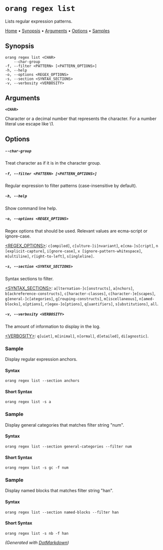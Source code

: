 ﻿# `orang regex list`

Lists regular expression patterns\.

[Home](README.md#readme) &#x2022; [Synopsis](#Synopsis) &#x2022; [Arguments](#Arguments) &#x2022; [Options](#Options) &#x2022; [Samples](#Samples)

## Synopsis

```
orang regex list <CHAR>
    --char-group
-f, --filter <PATTERN> [<PATTERN_OPTIONS>]
-h, --help
-o, --options <REGEX_OPTIONS>
-s, --section <SYNTAX_SECTIONS>
-v, --verbosity <VERBOSITY>
```

## Arguments

**`<CHAR>`**

Character or a decimal number that represents the character\. For a number literal use escape like \\1\.

## Options

##### `--char-group`

Treat character as if it is in the character group\.

##### `-f, --filter <PATTERN> [<PATTERN_OPTIONS>]`

Regular expression to filter patterns \(case\-insensitive by default\)\.

##### `-h, --help`

Show command line help\.

##### `-o, --options <REGEX_OPTIONS>`

Regex options that should be used\. Relevant values are ecma\-script or ignore\-case\.

[\<REGEX_OPTIONS>](OptionValues.md#regex_options): `c[ompiled]`, `c[ulture-]i[nvariant]`, `e[cma-]s[cript]`, `n [explicit-capture]`, `i[gnore-case]`, `x [ignore-pattern-whitespace]`, `m[ultiline]`, `r[ight-to-left]`, `s[ingleline]`\.

##### `-s, --section <SYNTAX_SECTIONS>`

Syntax sections to filter\.

[\<SYNTAX_SECTIONS>](OptionValues.md#syntax_sections): `a[lternation-]c[onstructs]`, `a[nchors]`, `b[ackreference-constructs]`, `c[haracter-classes]`, `c[haracter-]e[scapes]`, `g[eneral-]c[ategories]`, `g[rouping-constructs]`, `m[iscellaneous]`, `n[amed-blocks]`, `o[ptions]`, `r[egex-]o[ptions]`, `q[uantifiers]`, `s[ubstitutions]`, `all`\.

##### `-v, --verbosity <VERBOSITY>`

The amount of information to display in the log\.

[\<VERBOSITY>](OptionValues.md#verbosity): `q[uiet]`, `m[inimal]`, `n[ormal]`, `d[etailed]`, `di[agnostic]`\.

### Sample

Display regular expression anchors.

#### Syntax

```
orang regex list --section anchors
```

#### Short Syntax

```
orang regex list -s a
```

### Sample

Display general categories that matches filter string "num".

#### Syntax

```
orang regex list --section general-categories --filter num

```

#### Short Syntax

```
orang regex list -s gc -f num
```

### Sample

Display named blocks that matches filter string "han".

#### Syntax

```
orang regex list --section named-blocks --filter han

```

#### Short Syntax

```
orang regex list -s nb -f han
```

*\(Generated with [DotMarkdown](http://github.com/JosefPihrt/DotMarkdown)\)*